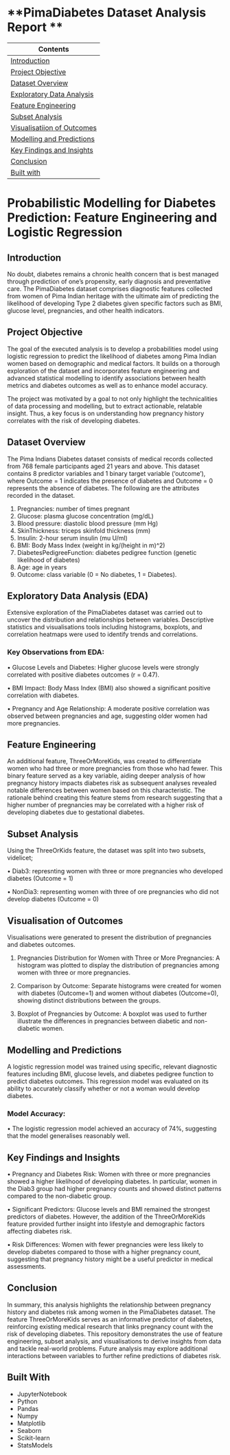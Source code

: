 # **PimaDiabetes Dataset Analysis Report **

| Contents 											 	   	|
| -------- 											 	   	|
| [Introduction](#Introduction)			   	|
| [Project Objective](#Project-Objective)			   	|
| [Dataset Overview](#Dataset-Overview) 		   		|
| [Exploratory Data Analysis](#Exploratory-Data-Analysis) 		   		|
| [Feature Engineering](#Feature-Engineering)							|
| [Subset Analysis](#Subset-Analysis)							|
| [Visualisatiion of Outcomes](#Visualisatiion-of-Outcomes)					   		|
| [Modelling and Predictions](#Modelling-and-Predictions)						   	|
| [Key Findings and Insights](#Key-Findings-and-Insights)					|
| [Conclusion](#Conclusion)									|
| [Built with](#Built-with)							   		|


# Probabilistic Modelling for Diabetes Prediction: Feature Engineering and Logistic Regression

## Introduction
No doubt, diabetes remains a chronic health concern that is best managed through prediction of one’s propensity, early diagnosis and preventative care. The PimaDiabetes dataset comprises diagnostic features collected from women of Pima Indian heritage with the ultimate aim of predicting the likelihood of developing Type 2 diabetes given  specific factors such as BMI, glucose level, pregnancies, and other health indicators.

## Project Objective 
The goal of the executed analysis is to develop a probabilities model using logistic regression to predict the likelihood of diabetes among Pima Indian women based on demographic and medical factors. It builds on a thorough exploration of the dataset and incorporates feature engineering and advanced statistical modelling to identify associations between health metrics and diabetes outcomes as well as to enhance model accuracy.

The project was motivated by a goal to not only highlight the technicalities of data processing and modelling, but to extract actionable, relatable insight. Thus, a key focus is on understanding how pregnancy history correlates with the risk of developing diabetes. 

## Dataset Overview 
The Pima Indians Diabetes dataset consists of medical records collected from 768 female participants aged 21 years and above. This dataset contains 8 predictor variables and 1 binary target variable (‘outcome’), where Outcome = 1 indicates the presence of diabetes and Outcome = 0 represents the absence of diabetes. 
The following are the attributes recorded in the dataset. 

1.	Pregnancies: number of times pregnant
2.	Glucose: plasma glucose concentration (mg/dL)
3.	Blood pressure: diastolic blood pressure (mm Hg)
4.	SkinThickness: triceps skinfold thickness (mm)
5.	Insulin: 2-hour serum insulin (mu U/ml)
6.	BMI: Body Mass Index (weight in kg/(height in m)^2)
7.	DiabetesPedigreeFunction: diabetes pedigree function (genetic likelihood of diabetes)
8.	Age: age in years
9.	Outcome: class variable (0 = No diabetes, 1 = Diabetes).

## Exploratory Data Analysis (EDA)
Extensive exploration of the PimaDiabetes dataset was carried out to uncover the distribution and relationships between variables. Descriptive statistics and visualisations tools including  histograms, boxplots, and correlation heatmaps were used to identify trends and correlations.

### Key Observations from EDA:
•	Glucose Levels and Diabetes: Higher glucose levels were strongly correlated with positive diabetes outcomes (r = 0.47).

•	BMI Impact: Body Mass Index (BMI) also showed a significant positive correlation with diabetes.

•	Pregnancy and Age Relationship: A moderate positive correlation was observed between pregnancies and age, suggesting older women had more pregnancies.

## Feature Engineering
An additional feature, ThreeOrMoreKids, was created to differentiate women who had three or more pregnancies from those who had fewer. This binary feature served as a key variable, aiding deeper analysis of how pregnancy history impacts diabetes risk as subsequent analyses revealed notable differences between women based on this characteristic. 
The rationale behind creating this feature stems from research suggesting that a higher number of pregnancies may be correlated with a higher risk of developing diabetes due to gestational diabetes.

## Subset Analysis
Using the ThreeOrKids feature, the dataset was split into two subsets, videlicet; 

• Diab3: represnting women with three or more pregnancies who developed diabetes (Outcome = 1)

• NonDia3: representing women with three of ore pregnancies who did not develop diabetes (Outcome = 0)

## Visualisation of Outcomes
Visualisations were generated to present the distribution of pregnancies and diabetes outcomes.

1. Pregnancies Distribution for Women with Three or More Pregnancies: A histogram was plotted to display the distribution of pregnancies among women with three or more pregnancies.

2. Comparison by Outcome: Separate histograms were created for women with diabetes (Outcome=1) and women without diabetes (Outcome=0), showing distinct distributions between the groups.

3. Boxplot of Pregnancies by Outcome: A boxplot was used to further illustrate the differences in pregnancies between diabetic and non-diabetic women.

## Modelling and Predictions
A logistic regression model was trained using specific, relevant diagnostic features including BMI, glucose levels, and diabetes pedigree function to predict diabetes outcomes. This regression model was evaluated on its ability to accurately classify whether or not a woman would develop diabetes. 

### Model Accuracy:
•	The logistic regression model achieved an accuracy of 74%, suggesting that the model generalises reasonably well.

## Key Findings and Insights
•	Pregnancy and Diabetes Risk: Women with three or more pregnancies showed a higher likelihood of developing diabetes. In particular, women in the Diab3 group had higher pregnancy counts and showed distinct patterns compared to the non-diabetic group.


•	Significant Predictors: Glucose levels and BMI remained the strongest predictors of diabetes. However, the addition of the ThreeOrMoreKids feature provided further insight into lifestyle and demographic factors affecting diabetes risk.


•	Risk Differences: Women with fewer pregnancies were less likely to develop diabetes compared to those with a higher pregnancy count, suggesting that pregnancy history might be a useful predictor in medical assessments.

## Conclusion
In summary, this analysis highlights the relationship between pregnancy history and diabetes risk among women in the PimaDiabetes dataset. The feature ThreeOrMoreKids serves as an informative predictor of diabetes, reinforcing existing medical research that links pregnancy count with the risk of developing diabetes.
This repository demonstrates the use of feature engineering, subset analysis, and visualisations to derive insights from data and tackle real-world problems. Future analysis may explore additional interactions between variables to further refine predictions of diabetes risk.

## Built With
- JupyterNotebook	
- Python	   	
- Pandas		
- Numpy			
- Matplotlib	
- Seaborn
- Scikit-learn
- StatsModels
